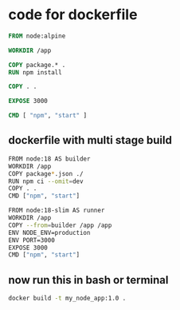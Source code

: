 # code for dockerfile

```dockerfile
FROM node:alpine

WORKDIR /app

COPY package.* .
RUN npm install

COPY . .

EXPOSE 3000

CMD [ "npm", "start" ]
```

## dockerfile with multi stage build

```bash
FROM node:18 AS builder
WORKDIR /app
COPY package*.json ./
RUN npm ci --omit=dev
COPY . .
CMD ["npm", "start"]

FROM node:18-slim AS runner
WORKDIR /app
COPY --from=builder /app /app
ENV NODE_ENV=production
ENV PORT=3000
EXPOSE 3000
CMD ["npm", "start"]

```

## now run this in bash or terminal

```bash
docker build -t my_node_app:1.0 .
```
